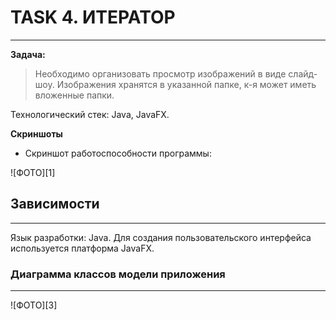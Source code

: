 

# TASK 4. ИТЕРАТОР

---
**Задача:**

> Необходимо организовать просмотр изображений в виде слайд-шоу.
> Изображения хранятся в указанной папке,
> к-я может иметь вложенные папки.

Технологический стек: Java, JavaFX.

**Скриншоты**
* Cкриншот работоспособности программы:

![ФОТО][1]


## Зависимости

---
Язык разработки: Java.
Для создания пользовательского интерфейса используется платформа JavaFX.

### Диаграмма классов модели приложения

---
![ФОТО][3]
